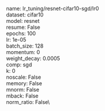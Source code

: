name: lr_tuning/resnet-cifar10-sgd/lr0\
dataset: cifar10\
model: resnet\
resume: False\
epochs: 100\
lr: 1e-05\
batch_size: 128\
momentum: 0\
weight_decay: 0.0005\
comp: sgd\
k: 0\
noscale: False\
memory: False\
mnorm: False\
mback: False\
norm_ratio: False\
